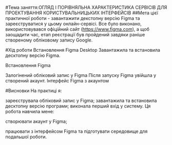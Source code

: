 #Тема заняття:ОГЛЯД І ПОРІВНЯЛЬНА ХАРАКТЕРИСТИКА СЕРВІСІВ ДЛЯ ПРОЕКТУВАННЯ КОРИСТУВАЛЬНИЦЬКИХ ІНТЕРФЕЙСІВ
##Мета цієї практичної роботи - завантажити декстопну версію Figma та зареєструватися у цьому онлайн-сервісі. Все було виконано, використовувався офіційний сайт (https://www.figma.com), а щоб заощадити час, етап реєстрації був пройдений завдяки раніше створеному обліковому запису Google.

#Хід роботи
Встановлення Figma Desktop
Завантажила та встановила десктопну версію Figma.

Встановлення Figma

Залогінений обліковий запис у Figma
Після запуску Figma увійшла у створений акаунт. Інтерфейс Figma з акаунтом

#Висновки
На практиці я:

зареєструвала обліковий запис у Figma;
завантажила та встановила десктопну версію програми;
виконала перший вхід у систему.
Ця робота навчила мене:

створювати акаунт у Figma;

працювати з інтерфейсом Figma та підготувати середовище для подальшої роботи.
